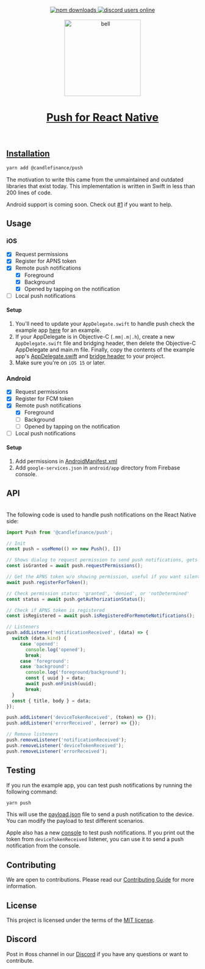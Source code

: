 <br/>
<div align="center">
<a href="https://www.npmjs.com/package/@candlefinance/push">
  <img src="https://img.shields.io/npm/dm/@candlefinance/push" alt="npm downloads" />
</a>
  <a alt="discord users online" href="https://discord.gg/qnAgjxhg6n" 
  target="_blank"
  rel="noopener noreferrer">
    <img alt="discord users online" src="https://img.shields.io/discord/986610142768406548?label=Discord&logo=discord&logoColor=white&cacheSeconds=3600"/>
</div>

<br/>
<div align="center">
    <img src="https://github.com/candlefinance/haptics/assets/12258850/86470cfc-fe84-4159-adcd-dbb659778619.png" alt="bell" width="200"/>
</div>

<h1 align="center">
 Push for React Native
</h1>

<br/>

## Installation

```sh
yarn add @candlefinance/push
```

The motivation to write this came from the unmaintained and outdated libraries that exist today. This implementation is written in Swift in less than 200 lines of code.

Android support is coming soon. Check out [#1](https://github.com/candlefinance/push/issues/1) if you want to help.

## Usage

### iOS

- [x] Request permissions
- [x] Register for APNS token
- [x] Remote push notifications
  - [x] Foreground
  - [x] Background
  - [x] Opened by tapping on the notification
- [ ] Local push notifications

#### Setup

1. You'll need to update your `AppDelegate.swift` to handle push check the example app [here](./example/ios/AppDelegate.swift) for an example.
2. If your AppDelegate is in Objective-C (`.mm|.m|.h`), create a new `AppDelegate.swift` file and bridging header, then delete the Objective-C AppDelegate and main.m file. Finally, copy the contents of the example app's [AppDelegate.swift](./example/ios/AppDelegate.swift) and [bridge header](./example/ios/PushExample-Bridging-Header.h) to your project.
3. Make sure you're on `iOS 15` or later.

### Android

- [x] Request permissions
- [x] Register for FCM token
- [x] Remote push notifications
  - [x] Foreground
  - [ ] Background
  - [ ] Opened by tapping on the notification
- [ ] Local push notifications

#### Setup

1. Add permissions in [AndroidManifest.xml](./example/android/app/src/main/AndroidManifest.xml)
2. Add `google-services.json` in `android/app` directory from Firebase console.

## API

<br>
The following code is used to handle push notifications on the React Native side:

```js
import Push from '@candlefinance/push';

// Init
const push = useMemo(() => new Push(), [])

// Shows dialog to request permission to send push notifications, gets APNS token
const isGranted = await push.requestPermissions();

// Get the APNS token w/o showing permission, useful if you want silent push notifications
await push.registerForToken();

// Check permission status: 'granted', 'denied', or 'notDetermined'
const status = await push.getAuthorizationStatus();

// Check if APNS token is registered
const isRegistered = await push.isRegisteredForRemoteNotifications();

// Listeners
push.addListener('notificationReceived', (data) => {
  switch (data.kind) {
     case 'opened':
       console.log('opened');
       break;
     case 'foreground':
     case 'background':
       console.log('foreground/background');
       const { uuid } = data;
       await push.onFinish(uuid);
       break;
  }
  const { title, body } = data;
});

push.addListener('deviceTokenReceived', (token) => {});
push.addListener('errorReceived', (error) => {});

// Remove listeners
push.removeListener('notificationReceived');
push.removeListener('deviceTokenReceived');
push.removeListener('errorReceived');
```

## Testing

If you run the example app, you can test push notifications by running the following command:

```sh
yarn push
```

This will use the [payload.json](./example/payload.json) file to send a push notification to the device. You can modify the payload to test different scenarios.

Apple also has a new [console](https://developer.apple.com/notifications/push-notifications-console/) to test push notifications. If you print out the token from `deviceTokenReceived` listener, you can use it to send a push notification from the console.

## Contributing

We are open to contributions. Please read our [Contributing Guide](CONTRIBUTING.md) for more information.

## License

This project is licensed under the terms of the [MIT license](LICENSE).

## Discord

Post in #oss channel in our [Discord](https://discord.gg/Qm7ZPUhBWV) if you have any questions or want to contribute.
